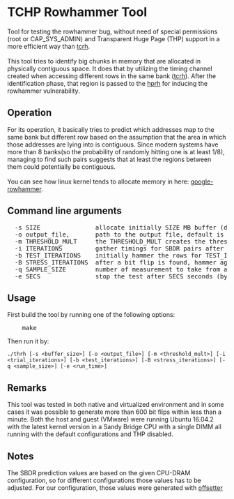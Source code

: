 # TCHP Rowhammer Tool

Tool for testing the rowhammer bug, without need of special permissions (root or CAP_SYS_ADMIN) and Transparent Huge Page (THP) support in a more efficient way than [tcrh](https://github.com/vp777/Rowhammer/tree/master/TC%20Rowhammer).
<br><br>
This tool tries to identify big chunks in memory that are allocated in physically contiguous space. It does that by utilizing the timing channel created when accessing different rows in the same bank ([tcrh](https://github.com/vp777/Rowhammer/tree/master/TC%20Rowhammer)). After the identification phase, that region is passed to the 
[hprh](https://github.com/vp777/Rowhammer/tree/master/THP%20Rowhammer) for inducing the rowhammer vulnerability.
<br>

## Operation
For its operation, it basically tries to predict which addresses map to the same bank but different row based on the assumption that the area in which those addresses are lying into is contiguous. Since modern systems have more than 8 banks(so the probability of randomly hitting one is at least 1/8), managing to find such pairs suggests that at least the regions between them could potentially be contiguous.
<br><br>
You can see how linux kernel tends to allocate memory in here: [google-rowhammer](https://github.com/google/rowhammer-test/tree/master/physmem_alloc_analysis).

## Command line arguments

<pre>
  -s SIZE               allocate initially SIZE MB buffer (default is 512 MB)
  -o output_file,       path to the output file, default is stdout
  -m THRESHOLD_MULT     the THRESHOLD_MULT creates the threshold for SBDR and non-SBDR pairs (default is 1.3)
  -i ITERATIONS         gather timings for SBDR pairs after ITERATIONS iterations (default is 5000)
  -b TEST_ITERATIONS    initially hammer the rows for TEST_ITERATIONS iterations (default is 550000)
  -B STRESS_ITERATIONS  after a bit flip is found, hammer again the targets for STRESS_ITERATIONS (default is 1700000)
  -q SAMPLE_SIZE        number of measurement to take from a given address pair (default is 13)
  -e SECS               stop the test after SECS seconds (by default stops when all the rows are tested)
</pre>

## Usage

First build the tool by running one of the following options:

<pre>
    make
</pre>

Then run it by:

	./thrh [-s <buffer_size>] [-o <output_file>] [-m <threshold_mult>] [-i <trial_iterations>] [-b <test_iterations>] [-B <stress_iterations>] [-q <sample_size>] [-e <run_time>]
    
## Remarks
This tool was tested in both native and virtualized environment and in some cases it was possible to generate more than 600 bit flips within less than a minute. Both the host and guest (VMware) were running Ubuntu 16.04.2 with the latest kernel version in a Sandy Bridge CPU with a single DIMM all running with the default configurations and THP disabled.

## Notes
The SBDR prediction values are based on the given CPU-DRAM configuration, so for different configurations those values has to be adjusted. For our configuration, those values were generated with [offsetter](https://github.com/vp777/Rowhammer/tree/master/3.TCHP%20Rowhammer/offsets)
<br>